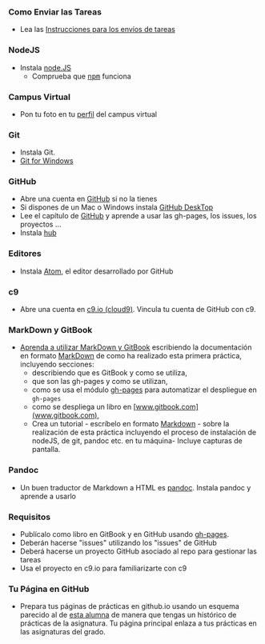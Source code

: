 ### Como Enviar las Tareas

*  Lea las [Instrucciones para los envíos de tareas](../instrucciones/README.md)

### NodeJS

*   Instala [node.JS](https://nodejs.org/en/)
    *   Comprueba que <tt>[npm](https://www.npmjs.com/)</tt> funciona

### Campus Virtual

*   Pon tu foto en tu [perfil](https://campusvirtual.ull.es/1516/user/profile.php) del campus virtual

### Git 


* Instala Git. 
* [Git for Windows](https://git-scm.com/download/win)

### GitHub

* Abre una cuenta en [GitHub](https://help.github.com/articles/set-up-git) si no la tienes
* Si dispones de un Mac o Windows instala [GitHub DeskTop](https://desktop.github.com/)
* Lee el capítulo  de [GitHub](../apuntes/github/README.md) y aprende a usar las gh-pages, los issues, los proyectos ...
* Instala [hub](https://github.com/github/hub)

### Editores

*   Instala [Atom](https://atom.io/), el editor desarrollado por GitHub

### c9

*   Abre una cuenta en [c9.io (cloud9)](http://c9.io). Vincula tu cuenta de GitHub con c9.

### MarkDown y GitBook

* [Aprenda a utilizar MarkDown y GitBook](https://www.gitbook.com/book/gitbookio/documentation/details) escribiendo la documentación en formato [MarkDown](https://daringfireball.net/projects/markdown/) de como ha realizado esta primera práctica, incluyendo secciones:
  * describiendo que es GitBook y como se utiliza,
  * que son las gh-pages y como se utilizan,
  * como se usa el módulo [gh-pages](https://www.npmjs.com/package/gh-pages) para automatizar el despliegue en `gh-pages`
  * como se despliega un libro en [www.gitbook.com](www.gitbook.com),
  *  Crea un tutorial - escríbelo en formato [Markdown](https://en.wikipedia.org/wiki/Markdown) - sobre la realización de esta práctica incluyendo el proceso de instalación de nodeJS, de git, pandoc etc. en tu máquina- Incluye capturas de pantalla.

### Pandoc

*   Un buen traductor de Markdown a HTML es [pandoc](http://pandoc.org/). Instala pandoc y aprende a usarlo

### Requisitos

*   Publícalo como libro en GitBook y en GitHub usando [gh-pages](https://pages.github.com/).  
*   Deberán hacerse "issues" utilizando los "issues" de GitHub
*   Deberá hacerse un proyecto GitHub asociado al repo para gestionar las tareas
*   Usa el proyecto en c9.io para familiarizarte con c9

### Tu Página en GitHub

*   Prepara tus páginas de prácticas en github.io usando un esquema parecido al de [esta alumna](https://mdbgalvan.github.io/) de manera que tengas un histórico de prácticas de la asignatura. Tu página principal enlaza a tus prácticas en las asignaturas del grado.


